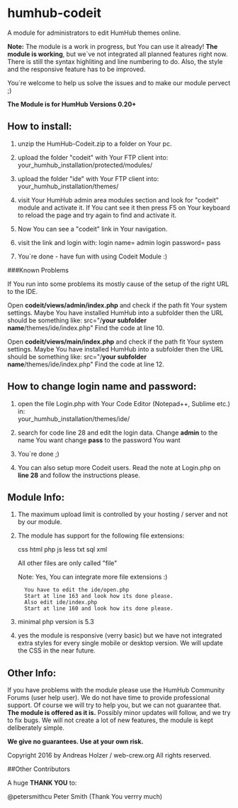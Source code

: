humhub-codeit
=============

A module for administrators to edit HumHub themes online.

**Note:** The module is a work in progress, but You can use it already! **The module is working**, but we`ve not integrated all planned features right now. There is still the syntax highliting and line numbering to do. Also, the style and the responsive feature has to be improved.

You`re welcome to help us solve the issues and to make our module pervect ;)

**The Module is for HumHub Versions 0.20+**

How to install:
---------------

1. unzip the HumHub-Codeit.zip to a folder on Your pc.

2. upload the folder "codeit" with Your FTP client into: your_humhub_installation/protected/modules/

3. upload the folder "ide" with Your FTP client into: your_humhub_installation/themes/

4. visit Your HumHub admin area modules section and look for "codeit" module and activate it. 
   If You cant see it then press F5 on Your keyboard to reload the page and try again to find and activate it.

5. Now You can see a "codeit" link in Your navigation.

6. visit the link and login with: 
   login name= admin
   login password= pass

7. You`re done - have fun with using Codeit Module :)

###Known Problems

If You run into some problems its mostly cause of the setup of the right URL to the IDE.

Open **codeit/views/admin/index.php** and check if the path fit Your system settings. Maybe You have installed HumHub into a subfolder then the URL should be something like: src="/**your subfolder name**/themes/ide/index.php" Find the code at line 10.

Open **codeit/views/main/index.php** and check if the path fit Your system settings. Maybe You have installed HumHub into a subfolder then the URL should be something like: src="/**your subfolder name**/themes/ide/index.php" Find the code at line 12.


How to change login name and password:
--------------------------------------

1. open the file Login.php with Your Code Editor (Notepad++, Sublime etc.) in:  
   your_humhub_installation/themes/ide/

2. search for code line 28 and edit the login data. 
   Change **admin** to the name You want 
   change **pass** to the password You want

3. You`re done ;)

4. You can also setup more Codeit users. 
   Read the note at Login.php on **line 28** and follow the instructions please.



Module Info:
------------

1. The maximum upload limit is controlled by your hosting / server and not by our module.

2. The module has support for the following file extensions:
   
      css
      html
      php
      js
      less
      txt
      sql
      xml

   All other files are only called "file"

   Note: Yes, You can integrate more file extensions :)

         You have to edit the ide/open.php 
         Start at line 163 and look how its done please.
         Also edit ide/index.php
         Start at line 160 and look how its done please.

3. minimal php version is 5.3

4. yes the module is responsive (verry basic) but we have not integrated extra styles for every single mobile or desktop version. We will update the CSS in the near future.



Other Info:
-----------

If you have problems with the module please use the HumHub Community Forums (user help user). 
We do not have time to provide professional support. Of course we will try to help you, but we can not guarantee that. 
**The module is offered as it is.** Possibly minor updates will follow, and we try to fix bugs. 
We will not create a lot of new features, the module is kept deliberately simple. 

**We give no guarantees. Use at your own risk.**


Copyright 2016 by Andreas Holzer / web-crew.org  All rights reserved.


##Other Contributors

A huge **THANK YOU** to:

@petersmithcu Peter Smith (Thank You verrry much)

